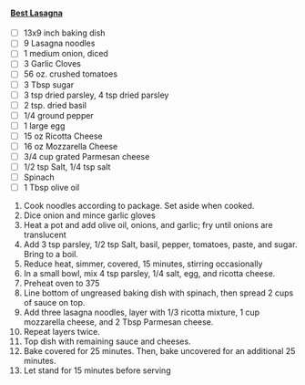#### [Best Lasagna](https://www.tasteofhome.com/recipes/best-lasagna/)
- [ ] 13x9 inch baking dish
- [ ] 9 Lasagna noodles
- [ ] 1 medium onion, diced
- [ ] 3 Garlic Cloves
- [ ] 56 oz. crushed tomatoes
- [ ] 3 Tbsp sugar
- [ ] 3 tsp dried parsley, 4 tsp dried parsley
- [ ] 2 tsp. dried basil
- [ ] 1/4 ground pepper
- [ ] 1 large egg
- [ ] 15 oz Ricotta Cheese
- [ ] 16 oz Mozzarella Cheese
- [ ] 3/4 cup grated Parmesan cheese
- [ ] 1/2 tsp Salt, 1/4 tsp salt
- [ ] Spinach
- [ ] 1 Tbsp olive oil

1. Cook noodles according to package. Set aside when cooked.
2. Dice onion and mince garlic gloves
3. Heat a pot and add olive oil, onions, and garlic; fry until onions are translucent
4. Add 3 tsp parsley, 1/2 tsp Salt, basil, pepper, tomatoes, paste, and sugar. Bring to a boil.
5. Reduce heat, simmer, covered, 15 minutes, stirring occasionally
6. In a small bowl, mix 4 tsp parsley, 1/4 salt, egg, and ricotta cheese.
7. Preheat oven to 375
8. Line bottom of ungreased baking dish with spinach, then spread 2 cups of sauce on top.
9. Add three lasagna noodles, layer with 1/3 ricotta mixture, 1 cup mozzarella cheese, and 2 Tbsp Parmesan cheese.
10. Repeat layers twice.
11. Top dish with remaining sauce and cheeses.
12. Bake covered for 25 minutes. Then, bake uncovered for an additional 25 minutes.
13. Let stand for 15 minutes before serving